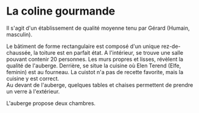 
# La coline gourmande
Il s'agit d'un établissement de qualité moyenne tenu par Gérard (Humain, masculin).  

Le bâtiment de forme rectangulaire est composé d'un unique rez-de-chaussée, 
la toiture est en parfait état. A l'intérieur, se trouve une salle pouvant 
contenir 20 personnes. Les murs propres et lisses, révèlent la qualité de l'auberge. 
Derrière, se situe la cuisine où Elen Terend (Elfe, feminin) est au fourneau. 
La cuistot n'a pas de recette favorite, mais la cuisine y est correct.  
Au devant de l'auberge, quelques tables et chaises permettent de prendre un verre à l'extérieur.

L'auberge propose deux chambres.